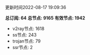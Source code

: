 更新时间2022-08-17 19:09:36

**总订阅: 64**
**总节点: 9165**
**有效节点: 1942**
- v2ray节点: 1618
- ss节点: 243
- trojan节点: 79
- ssr节点: 2
